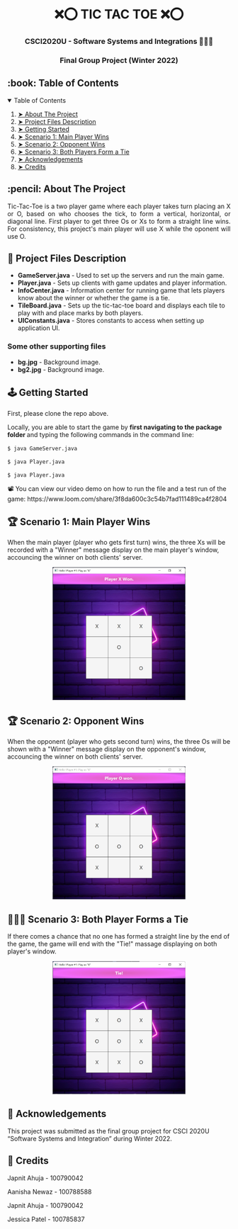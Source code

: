 <h1 align="center"> ❌⭕ TIC TAC TOE ❌⭕ </h1>
<h3 align="center"> CSCI2020U - Software Systems and Integrations 👩🏽‍💻 </h3>
<h3 align="center"> Final Group Project (Winter 2022) </h3>

<!-- TABLE OF CONTENTS -->
<h2 id="table-of-contents"> :book: Table of Contents</h2>

<details open="open">
  <summary>Table of Contents</summary>
  <ol>
    <li><a href="#about-the-project"> ➤ About The Project</a></li>
    <li><a href="#project-files-description"> ➤ Project Files Description</a></li>
    <li><a href="#getting-started"> ➤ Getting Started</a></li>
    <li><a href="#scenario1"> ➤ Scenario 1: Main Player Wins </a></li>
    <li><a href="#scenario2"> ➤ Scenario 2: Opponent Wins </a></li>
    <li><a href="#scenario3"> ➤ Scenario 3: Both Players Form a Tie </a></li>
    <li><a href="#acknowledgements"> ➤ Acknowledgements </a></li>
    <li><a href="#credits"> ➤ Credits</a></li>
  </ol>
</details>

<!-- ABOUT THE PROJECT -->
<h2 id="about-the-project"> :pencil: About The Project</h2>

<p align="justify"> 
  Tic-Tac-Toe is a two player game where each player takes turn placing an X or O, based on who chooses the tick, to form a vertical, horizontal, or diagonal line. First player to get three Os or Xs to form a straight line wins. For consistency, this project's main player will use X while the oponent will use O.
</p>

<!-- PROJECT FILES DESCRIPTION -->
<h2 id="project-files-description"> 📂 Project Files Description</h2>

<ul>
  <li><b>GameServer.java</b> - Used to set up the servers and run the main game. </li>
  <li><b>Player.java</b> - Sets up clients with game updates and player information.  </li>
  <li><b>InfoCenter.java</b> - Information center for running game that lets players know about the winner or whether the game is a tie.  </li>
  <li><b>TileBoard.java</b> - Sets up the tic-tac-toe board and displays each tile to play with and place marks by both players. </li>
  <li><b>UIConstants.java</b> - Stores constants to access when setting up application UI.  </li>
</ul>

<h3>Some other supporting files</h3>
<ul>
  <li><b>bg.jpg</b> - Background image. </li>
  <li><b>bg2.jpg</b> - Background image. </li>
</ul>

<!-- GETTING STARTED -->
<h2 id="getting-started"> 🕹️ Getting Started</h2>
<p>First, please clone the repo above. </p>
<p>Locally, you are able to start the game by <b> first navigating to the package folder </b> and typing the following commands in the command line:</p>
<pre><code>$ java GameServer.java</code></pre>
<pre><code>$ java Player.java</code></pre>
<pre><code>$ java Player.java</code></pre>

<p> 📽️ You can view our video demo on how to run the file and a test run of the game: https://www.loom.com/share/3f8da600c3c54b7fad111489ca4f2804</p>

<!-- SCENARIO1 -->
<h2 id="scenario1"> 🏆 Scenario 1: Main Player Wins </h2>

<p> When the main player (player who gets first turn) wins, the three Xs will be recorded with a "Winner" message display on the main player's window, accouncing the winner on both clients' server.</p>

<p align="center"> 
<img src="README_files/PlayerX_Won.jpg" alt="Player X Won" height="300px" width="300px">
<!--height="382px" width="737px"-->
</p>

<!-- SCENARIO2 -->
<h2 id="scenario2"> 🏆 Scenario 2: Opponent Wins </h2>

<p> When the opponent (player who gets second turn) wins, the three Os will be shown with a "Winner" message display on the opponent's window, accouncing the winner on both clients' server.</p>

<p align="center"> 
<img src="README_files/PlayerO_Won.jpg" alt="Player O Won" height="300px" width="300px">
<!--height="382px" width="737px"-->
</p>

<!-- SCENARIO3 -->
<h2 id="scenario3"> 🙅🏽‍♀️ Scenario 3: Both Player Forms a Tie</h2>

<p> If there comes a chance that no one has formed a straight line by the end of the game, the game will end with the "Tie!" massage displaying on both player's window.</p>

<p align="center"> 
<img src="README_files/Tie.jpg" alt="Tie" height="300px" width="300px">
<!--height="382px" width="737px"-->
</p>

<!-- Acknowledgements -->
<h2 id="acknowledgements"> 📃 Acknowledgements</h2>
This project was submitted as the final group project for CSCI 2020U “Software Systems and Integration” during Winter 2022.


<!-- CREDITS -->
<h2 id="credits"> 🤩 Credits</h2>

<p> Japnit Ahuja  - 100790042 </p>
<p> Aanisha Newaz - 100788588 </p>
<p> Japnit Ahuja - 100790042</p>
<p> Jessica Patel - 100785837 </p>
